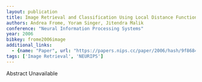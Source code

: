 ```yaml
---
layout: publication
title: Image Retrieval and Classification Using Local Distance Functions
authors: Andrea Frome, Yoram Singer, Jitendra Malik
conference: "Neural Information Processing Systems"
year: 2006
bibkey: frome2006image
additional_links:
  - {name: "Paper", url: "https://papers.nips.cc/paper/2006/hash/9f8684e630c4c30cad7b1f0935cd62ab-Abstract.html"}
tags: ['Image Retrieval', 'NEURIPS']
---
```

Abstract Unavailable
